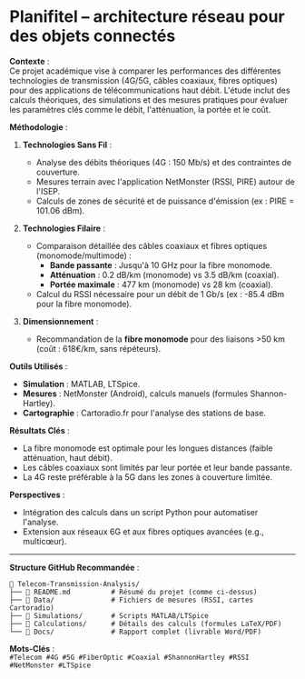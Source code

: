 # Planifitel – architecture réseau pour des objets connectés  

**Contexte** :  
Ce projet académique vise à comparer les performances des différentes technologies de transmission (4G/5G, câbles coaxiaux, fibres optiques) pour des applications de télécommunications haut débit. L'étude inclut des calculs théoriques, des simulations et des mesures pratiques pour évaluer les paramètres clés comme le débit, l'atténuation, la portée et le coût.  

**Méthodologie** :  
1. **Technologies Sans Fil** :  
   - Analyse des débits théoriques (4G : 150 Mb/s) et des contraintes de couverture.  
   - Mesures terrain avec l'application NetMonster (RSSI, PIRE) autour de l'ISEP.  
   - Calculs de zones de sécurité et de puissance d'émission (ex : PIRE = 101.06 dBm).  

2. **Technologies Filaire** :  
   - Comparaison détaillée des câbles coaxiaux et fibres optiques (monomode/multimode) :  
     - **Bande passante** : Jusqu'à 10 GHz pour la fibre monomode.  
     - **Atténuation** : 0.2 dB/km (monomode) vs 3.5 dB/km (coaxial).  
     - **Portée maximale** : 477 km (monomode) vs 28 km (coaxial).  
   - Calcul du RSSI nécessaire pour un débit de 1 Gb/s (ex : -85.4 dBm pour la fibre monomode).  

3. **Dimensionnement** :  
   - Recommandation de la **fibre monomode** pour des liaisons >50 km (coût : 618€/km, sans répéteurs).  

**Outils Utilisés** :  
- **Simulation** : MATLAB, LTSpice.  
- **Mesures** : NetMonster (Android), calculs manuels (formules Shannon-Hartley).  
- **Cartographie** : Cartoradio.fr pour l'analyse des stations de base.  

**Résultats Clés** :  
- La fibre monomode est optimale pour les longues distances (faible atténuation, haut débit).  
- Les câbles coaxiaux sont limités par leur portée et leur bande passante.  
- La 4G reste préférable à la 5G dans les zones à couverture limitée.  

**Perspectives** :  
- Intégration des calculs dans un script Python pour automatiser l'analyse.  
- Extension aux réseaux 6G et aux fibres optiques avancées (e.g., multicœur).  

---

**Structure GitHub Recommandée** :  
```
📁 Telecom-Transmission-Analysis/
├── 📄 README.md          # Résumé du projet (comme ci-dessus)
├── 📁 Data/              # Fichiers de mesures (RSSI, cartes Cartoradio)
├── 📁 Simulations/       # Scripts MATLAB/LTSpice
├── 📁 Calculations/      # Détails des calculs (formules LaTeX/PDF)
└── 📁 Docs/              # Rapport complet (livrable Word/PDF)
```

**Mots-Clés** :  
`#Telecom #4G #5G #FiberOptic #Coaxial #ShannonHartley #RSSI #NetMonster #LTSpice`  
